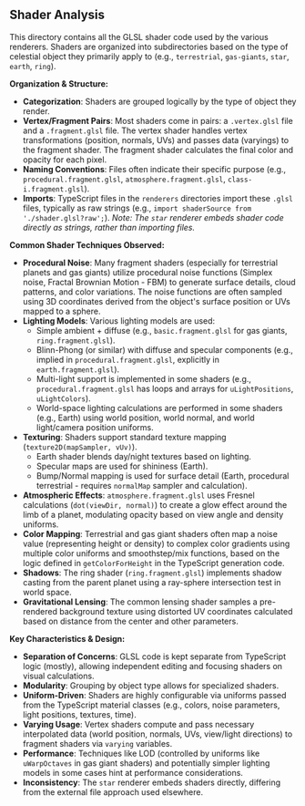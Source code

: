 ## Shader Analysis

This directory contains all the GLSL shader code used by the various renderers. Shaders are organized into subdirectories based on the type of celestial object they primarily apply to (e.g., `terrestrial`, `gas-giants`, `star`, `earth`, `ring`).

**Organization & Structure:**

*   **Categorization**: Shaders are grouped logically by the type of object they render.
*   **Vertex/Fragment Pairs**: Most shaders come in pairs: a `.vertex.glsl` file and a `.fragment.glsl` file. The vertex shader handles vertex transformations (position, normals, UVs) and passes data (varyings) to the fragment shader. The fragment shader calculates the final color and opacity for each pixel.
*   **Naming Conventions**: Files often indicate their specific purpose (e.g., `procedural.fragment.glsl`, `atmosphere.fragment.glsl`, `class-i.fragment.glsl`).
*   **Imports**: TypeScript files in the `renderers` directories import these `.glsl` files, typically as raw strings (e.g., `import shaderSource from './shader.glsl?raw';`). *Note: The `star` renderer embeds shader code directly as strings, rather than importing files.* 

**Common Shader Techniques Observed:**

*   **Procedural Noise**: Many fragment shaders (especially for terrestrial planets and gas giants) utilize procedural noise functions (Simplex noise, Fractal Brownian Motion - FBM) to generate surface details, cloud patterns, and color variations. The noise functions are often sampled using 3D coordinates derived from the object's surface position or UVs mapped to a sphere.
*   **Lighting Models**: Various lighting models are used:
    *   Simple ambient + diffuse (e.g., `basic.fragment.glsl` for gas giants, `ring.fragment.glsl`).
    *   Blinn-Phong (or similar) with diffuse and specular components (e.g., implied in `procedural.fragment.glsl`, explicitly in `earth.fragment.glsl`).
    *   Multi-light support is implemented in some shaders (e.g., `procedural.fragment.glsl` has loops and arrays for `uLightPositions`, `uLightColors`).
    *   World-space lighting calculations are performed in some shaders (e.g., Earth) using world position, world normal, and world light/camera position uniforms.
*   **Texturing**: Shaders support standard texture mapping (`texture2D(mapSampler, vUv)`).
    *   Earth shader blends day/night textures based on lighting.
    *   Specular maps are used for shininess (Earth).
    *   Bump/Normal mapping is used for surface detail (Earth, procedural terrestrial - requires `normalMap` sampler and calculation).
*   **Atmospheric Effects**: `atmosphere.fragment.glsl` uses Fresnel calculations (`dot(viewDir, normal)`) to create a glow effect around the limb of a planet, modulating opacity based on view angle and density uniforms.
*   **Color Mapping**: Terrestrial and gas giant shaders often map a noise value (representing height or density) to complex color gradients using multiple color uniforms and smoothstep/mix functions, based on the logic defined in `getColorForHeight` in the TypeScript generation code.
*   **Shadows**: The ring shader (`ring.fragment.glsl`) implements shadow casting from the parent planet using a ray-sphere intersection test in world space.
*   **Gravitational Lensing**: The common lensing shader samples a pre-rendered background texture using distorted UV coordinates calculated based on distance from the center and other parameters.

**Key Characteristics & Design:**

*   **Separation of Concerns**: GLSL code is kept separate from TypeScript logic (mostly), allowing independent editing and focusing shaders on visual calculations.
*   **Modularity**: Grouping by object type allows for specialized shaders.
*   **Uniform-Driven**: Shaders are highly configurable via uniforms passed from the TypeScript material classes (e.g., colors, noise parameters, light positions, textures, time).
*   **Varying Usage**: Vertex shaders compute and pass necessary interpolated data (world position, normals, UVs, view/light directions) to fragment shaders via `varying` variables.
*   **Performance**: Techniques like LOD (controlled by uniforms like `uWarpOctaves` in gas giant shaders) and potentially simpler lighting models in some cases hint at performance considerations.
*   **Inconsistency**: The `star` renderer embeds shaders directly, differing from the external file approach used elsewhere. 